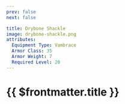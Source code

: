 ```yaml
---
prev: false
next: false

title: Drybone Shackle
image: drybone-shackle.png
attributes:
  Equipment Type: Vambrace
  Armor Class: 35
  Armor Weight: 7
  Required Level: 20
---
```


# {{ $frontmatter.title }}

<MyItemComponent :item="$frontmatter" />


